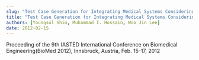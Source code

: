 ```yaml
---
slug: "Test Case Generation for Integrating Medical Systems Considering Function Characteristics"
title: "Test Case Generation for Integrating Medical Systems Considering Function Characteristics"
authors: [Youngsul Shin, Muhammad I. Hossain, Woo Jin Lee]
date: 2012-02-15
---
```


Proceeding of the 9th IASTED International Conference on Biomedical Engineering(BioMed 2012), Innsbruck, Austria, Feb. 15-17, 2012
